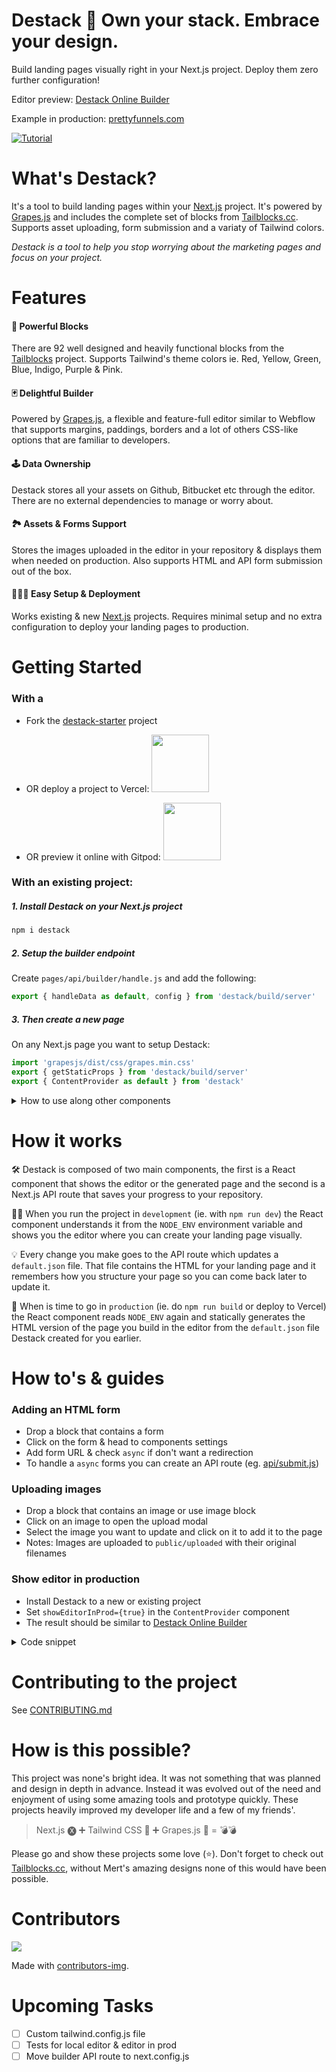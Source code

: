 # Destack 🔌 Own your stack. Embrace your design.

Build landing pages visually right in your Next.js project. Deploy them zero further configuration!

Editor preview: [Destack Online Builder](https://destack-page.vercel.app/)

Example in production: [prettyfunnels.com](https://www.prettyfunnels.com/landing)

<!-- <img src="https://github.com/LiveDuo/destack/raw/main/assets/logo_icons.png" width="100%"> -->

[![Tutorial](https://github.com/LiveDuo/destack/raw/main/assets/youtube_preview.jpg)](https://www.youtube.com/watch?v=zJoaxMX7AKM "Tutorial")

# What's Destack?

It's a tool to build landing pages within your [Next.js](https://nextjs.org/) project. It's powered by [Grapes.js](https://grapesjs.com/) and includes the complete set of blocks from [Tailblocks.cc](https://tailblocks.cc/). Supports asset uploading, form submission and a variaty of Tailwind colors. 

*Destack is a tool to help you stop worrying about the marketing pages and focus on your project.*

# Features

#### 🧱 Powerful Blocks

There are 92 well designed and heavily functional blocks from the [Tailblocks](https://tailblocks.cc/) project. Supports Tailwind's theme colors ie. Red, Yellow, Green, Blue, Indigo, Purple & Pink.

#### 🃏 Delightful Builder

Powered by [Grapes.js](https://grapesjs.com/), a flexible and feature-full editor similar to Webflow that supports margins, paddings, borders and a lot of others CSS-like options that are familiar to developers.

#### 🕹 Data Ownership

Destack stores all your assets on Github, Bitbucket etc through the editor. There are no external dependencies to manage or worry about.

#### 🏞 Assets & Forms Support

Stores the images uploaded in the editor in your repository & displays them when needed on production. Also supports HTML and API form submission out of the box.

#### 👩🏻‍💻 Easy Setup & Deployment

Works existing & new [Next.js](https://nextjs.org/) projects. Requires minimal setup and no extra configuration to deploy your landing pages to production.

# Getting Started

### With a 

- Fork the [destack-starter](https://github.com/LiveDuo/destack-starter) project

- OR deploy a project to Vercel: [<img src="https://github.com/LiveDuo/destack/raw/main/assets/vercel_big.png" width="92">](https://vercel.com/new/git/external?repository-url=https://github.com/LiveDuo/destack-starter&project-name=destack-starter&repository-name=destack-starter)

- OR preview it online with Gitpod: [<img src="https://github.com/LiveDuo/destack/raw/main/assets/gitpod_big.png" width="92">](https://gitpod.io/#https://github.com/LiveDuo/destack-starter)

### With an existing project:

##### 1. Install Destack on your Next.js project

```sh
npm i destack
```

##### 2. Setup the builder endpoint

Create `pages/api/builder/handle.js` and add the following:
```js
export { handleData as default, config } from 'destack/build/server'
```

##### 3. Then create a new page

On any Next.js page you want to setup Destack:
```js
import 'grapesjs/dist/css/grapes.min.css'
export { getStaticProps } from 'destack/build/server'
export { ContentProvider as default } from 'destack'
```

<details>
<summary>How to use along other components</summary>
<br>

```js
import { ContentProvider } from 'destack'
import 'grapesjs/dist/css/grapes.min.css'

export { getStaticProps } from 'destack/build/server'

export default function Page(props) { 
    return (
        <div style={{height: '100%'}}>
            <span>Hello world</span>
            <ContentProvider {...props}/>
        </div>)
}
```
</details>

# How it works

🛠 Destack is composed of two main components, the first is a React component that shows the editor or the generated page and the second is a Next.js API route that saves your progress to your repository.

👨‍💻 When you run the project in `development` (ie. with `npm run dev`) the React component understands it from the `NODE_ENV` environment variable and shows you the editor where you can create your landing page visually. 

💡 Every change you make goes to the API route which updates a `default.json` file. That file contains the HTML for your landing page and it remembers how you structure your page so you can come back later to update it. 

🚀 When is time to go in `production` (ie. do `npm run build`  or deploy to Vercel) the React component reads `NODE_ENV` again and statically generates the HTML version of the page you build in the editor from the `default.json` file Destack created for you earlier.

# How to's & guides

### Adding an HTML form

- Drop a block that contains a form
- Click on the form & head to components settings
- Add form URL & check `async` if don't want a redirection
- To handle a `async` forms you can create an API route (eg. [api/submit.js](https://github.com/LiveDuo/destack/blob/main/dev/nextjs-project/pages/api/submit.js))

### Uploading images

- Drop a block that contains an image or use image block
- Click on an image to open the upload modal
- Select the image you want to update and click on it to add it to the page
- Notes: Images are uploaded to `public/uploaded` with their original filenames

### Show editor in production

- Install Destack to a new or existing project
- Set `showEditorInProd={true}` in the `ContentProvider` component
- The result should be similar to [Destack Online Builder](https://destack-page.vercel.app/)

<details>
<summary>Code snippet</summary>
<br>

```js
import { ContentProvider } from 'destack'
import 'grapesjs/dist/css/grapes.min.css'

export { getStaticProps } from 'destack/build/server'

export default function Page(props) { 
  return (
    <div style={{height: '100%'}}>
      <ContentProvider {...props} showEditorInProd={true}/>
    </div>)
}
```
</details>

# Contributing to the project
  See [CONTRIBUTING.md](CONTRIBUTING.md)
<br>

# How is this possible?

This project was none's bright idea. It was not something that was planned and design in depth in advance. Instead it was evolved out of the need and enjoyment of using some amazing tools and prototype quickly. These projects heavily improved my developer life and a few of my friends'.

> Next.js 🅧 ➕ Tailwind CSS 🍃 ➕ Grapes.js 🍇 = 💣💣

Please go and show these projects some love (⭐️). Don't forget to check out [Tailblocks.cc](https://tailblocks.cc/), without Mert's amazing designs none of this would have been possible.  

# Contributors
<a href="https://github.com/liveduo/destack/graphs/contributors">
  <img src="https://contrib.rocks/image?repo=liveduo/destack" />
</a>  

Made with [contributors-img](https://contrib.rocks).  

# Upcoming Tasks
- [ ] Custom tailwind.config.js file
- [ ] Tests for local editor & editor in prod
- [ ] Move builder API route to next.config.js
